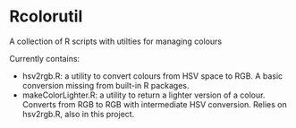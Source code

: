 Rcolorutil
==========

A collection of R scripts with utilties for managing colours

Currently contains:
* hsv2rgb.R: a utility to convert colours from HSV space to RGB. A basic conversion missing from built-in R packages.
* makeColorLighter.R: a utility to return a lighter version of a colour. Converts from RGB to RGB with intermediate HSV conversion. Relies on hsv2rgb.R, also in this project.
